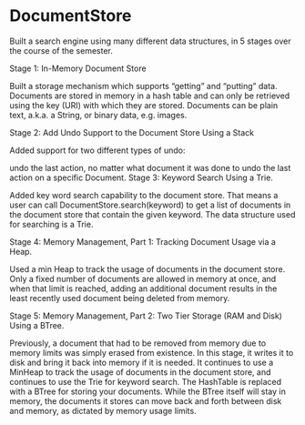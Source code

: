 # DocumentStore
Built a search engine using many different data structures, in 5 stages over the course of the semester.

Stage 1: In-Memory Document Store

Built a storage mechanism which supports “getting” and “putting” data. Documents are stored in memory in a hash table and can only be retrieved using the key (URI) with which they are stored. Documents can be plain text, a.k.a. a String, or binary data, e.g. images.

Stage 2: Add Undo Support to the Document Store Using a Stack

Added support for two different types of undo:

undo the last action, no matter what document it was done to
undo the last action on a specific Document.
Stage 3: Keyword Search Using a Trie.

Added key word search capability to the document store. That means a user can call DocumentStore.search(keyword) to get a list of documents in the document store that contain the given keyword. The data structure used for searching is a Trie.

Stage 4: Memory Management, Part 1: Tracking Document Usage via a Heap.

Used a min Heap to track the usage of documents in the document store. Only a fixed number of documents are allowed in memory at once, and when that limit is reached, adding an additional document results in the least recently used document being deleted from memory.

Stage 5: Memory Management, Part 2: Two Tier Storage (RAM and Disk) Using a BTree.

Previously, a document that had to be removed from memory due to memory limits was simply erased from existence. In this stage, it writes it to disk and bring it back into memory if it is needed. It continues to use a MinHeap to track the usage of documents in the document store, and continues to use the Trie for keyword search. The HashTable is replaced with a BTree for storing your documents. While the BTree itself will stay in memory, the documents it stores can move back and forth between disk and memory, as dictated by memory usage limits.
